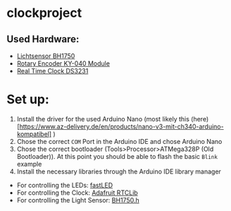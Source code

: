 # clockproject



## Used Hardware:
- [Lichtsensor BH1750](https://www.az-delivery.de/en/products/gy-302-bh1750-lichtsensor-lichtstaerke-modul-fuer-arduino-und-raspberry-pi)
- [Rotary Encoder KY-040 Module](https://www.az-delivery.de/en/products/drehimpulsgeber-modul)
- [Real Time Clock DS3231](https://www.az-delivery.de/en/products/ds3231-real-time-clock)


# Set up:

1. Install the driver for the used Arduino Nano (most likely this (here)[https://www.az-delivery.de/en/products/nano-v3-mit-ch340-arduino-kompatibel] )
2. Chose the correct `COM` Port in the Arduino IDE and chose Arduino Nano
3. Chose the correct bootloader (Tools>Processor>ATMega328P (Old Bootloader)). At this point you should be able to flash the basic `Blink` example
4. Install the necessary libraries through the Arduino IDE library manager
  * For controlling the LEDs: [fastLED](https://github.com/FastLED/FastLED/)
  * For controlling the Clock: [Adafruit RTCLib](https://github.com/adafruit/RTClib)
  * For controlling the Light Sensor: [BH1750.h](https://github.com/claws/BH1750)
